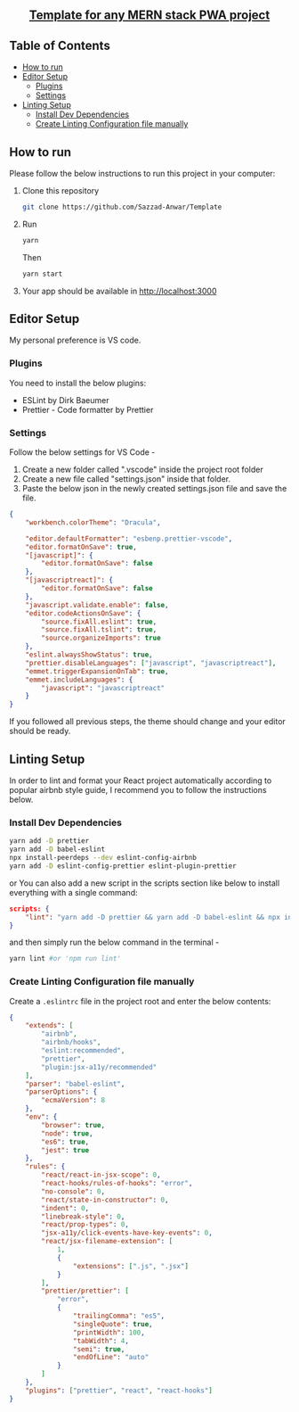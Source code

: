 <!-- PROJECT Title -->
<br />
<p align="center">
  <h2 align="center"><a href="https://github.com/Sazzad-Anwar/Template">Template for any MERN stack PWA project</a></h2>

<!-- TABLE OF CONTENTS -->

## Table of Contents

-   [How to run](#how-to-run)
-   [Editor Setup](#editor-setup)
    -   [Plugins](#plugins)
    -   [Settings](#settings)
-   [Linting Setup](#linting-setup)
    -   [Install Dev Dependencies](#install-dev-dependencies)
    -   [Create Linting Configuration file manually](#create-linting-configuration-file-manually)

<!-- HOW TO RUN -->

## How to run

Please follow the below instructions to run this project in your computer:

1. Clone this repository

    ```sh
    git clone https://github.com/Sazzad-Anwar/Template
    ```

2. Run

    ```sh
    yarn
    ```

    Then

    ```sh
    yarn start
    ```

3. Your app should be available in <http://localhost:3000>

<!-- Editor Setup -->

## Editor Setup

My personal preference is VS code.

### Plugins

You need to install the below plugins:

-   ESLint by Dirk Baeumer
-   Prettier - Code formatter by Prettier

### Settings

Follow the below settings for VS Code -

1. Create a new folder called ".vscode" inside the project root folder
2. Create a new file called "settings.json" inside that folder.
3. Paste the below json in the newly created settings.json file and save the file.

```json
{
    "workbench.colorTheme": "Dracula",

    "editor.defaultFormatter": "esbenp.prettier-vscode",
    "editor.formatOnSave": true,
    "[javascript]": {
        "editor.formatOnSave": false
    },
    "[javascriptreact]": {
        "editor.formatOnSave": false
    },
    "javascript.validate.enable": false,
    "editor.codeActionsOnSave": {
        "source.fixAll.eslint": true,
        "source.fixAll.tslint": true,
        "source.organizeImports": true
    },
    "eslint.alwaysShowStatus": true,
    "prettier.disableLanguages": ["javascript", "javascriptreact"],
    "emmet.triggerExpansionOnTab": true,
    "emmet.includeLanguages": {
        "javascript": "javascriptreact"
    }
}
```

If you followed all previous steps, the theme should change and your editor should be ready.

## Linting Setup

In order to lint and format your React project automatically according to popular airbnb style guide, I recommend you to follow the instructions below.

### Install Dev Dependencies

```sh
yarn add -D prettier
yarn add -D babel-eslint
npx install-peerdeps --dev eslint-config-airbnb
yarn add -D eslint-config-prettier eslint-plugin-prettier
```

or You can also add a new script in the scripts section like below to install everything with a single command:

```json
scripts: {
    "lint": "yarn add -D prettier && yarn add -D babel-eslint && npx install-peerdeps --dev eslint-config-airbnb && yarn add -D eslint-config-prettier eslint-plugin-prettier"
}
```

and then simply run the below command in the terminal -

```sh
yarn lint #or 'npm run lint'
```

### Create Linting Configuration file manually

Create a `.eslintrc` file in the project root and enter the below contents:

```json
{
    "extends": [
        "airbnb",
        "airbnb/hooks",
        "eslint:recommended",
        "prettier",
        "plugin:jsx-a11y/recommended"
    ],
    "parser": "babel-eslint",
    "parserOptions": {
        "ecmaVersion": 8
    },
    "env": {
        "browser": true,
        "node": true,
        "es6": true,
        "jest": true
    },
    "rules": {
        "react/react-in-jsx-scope": 0,
        "react-hooks/rules-of-hooks": "error",
        "no-console": 0,
        "react/state-in-constructor": 0,
        "indent": 0,
        "linebreak-style": 0,
        "react/prop-types": 0,
        "jsx-a11y/click-events-have-key-events": 0,
        "react/jsx-filename-extension": [
            1,
            {
                "extensions": [".js", ".jsx"]
            }
        ],
        "prettier/prettier": [
            "error",
            {
                "trailingComma": "es5",
                "singleQuote": true,
                "printWidth": 100,
                "tabWidth": 4,
                "semi": true,
                "endOfLine": "auto"
            }
        ]
    },
    "plugins": ["prettier", "react", "react-hooks"]
}
```
